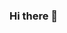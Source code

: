 ### Hi there 👋

<!--
**femeniajc/femeniajc** is a ✨ _special_ ✨ repository because its `README.md` (this file) appears on your GitHub profile.

Here are some ideas to get you started:

- 🔭 I’m currently working on stm32 microcontrollers
- 🌱 I’m currently learning on this kind of microcontrollers
- 👯 I’m looking to collaborate on baremetal and RTOS developments
- 🤔 I’m looking for help with this kind of microcontrollers
- 💬 Ask me about Microchip, STM32 and ATMEL microcontrollers
- 📫 How to reach me: femeniajc@gmail.com
- 😄 Pronouns: ...
- ⚡ Fun fact: ...
-->
